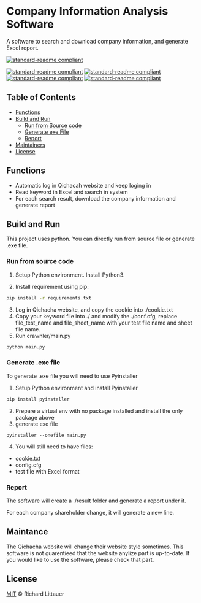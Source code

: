 # **Company Information Analysis Software** 
A software to search and download company information, and generate Excel report.

[![standard-readme compliant](https://img.shields.io/badge/Lauguage-Python-brightgreen.svg?style=flat-square)](https://github.com/MatthewTsan/qichachaCrawler)

[![standard-readme compliant](https://img.shields.io/badge/Urllib-blue.svg?style=flat-square)](https://github.com/MatthewTsan/qichachaCrawler)
[![standard-readme compliant](https://img.shields.io/badge/BeautifulSoup-blue.svg?style=flat-square)](https://github.com/MatthewTsan/qichachaCrawler)
[![standard-readme compliant](https://img.shields.io/badge/pandas-blue.svg?style=flat-square)](https://github.com/MatthewTsan/qichachaCrawler)
[![standard-readme compliant](https://img.shields.io/badge/OpenPyxl-blue.svg?style=flat-square)](https://github.com/MatthewTsan/qichachaCrawler)


## Table of Contents

- [Functions](#funcitons)
- [Build and Run](#build-and-run)
  - [Run from Source code](#run-from-source-code)
  - [Generate exe File](#generate-.exe-file)
  - [Report](#report)
- [Maintainers](#maintainers)
- [License](#license)

## Functions

- Automatic log in Qichacah website and keep loging in
- Read keyword in Excel and search in system
- For each search result, download the company information and generate report

## Build and Run

This project uses python. You can directly run from source file or generate .exe file.

### Run from source code

1. Setup Python environment. Install Python3.

2. Install requirement using pip:
```bash
pip install -r requirements.txt
```
3. Log in Qichacha website, and copy the cookie into ./cookie.txt
4. Copy your keyword file into ./ and modify the ./conf.cfg, replace file_test_name and file_sheet_name with your test file name and sheet file name.
5. Run crawnler/main.py
```bash
python main.py
```

### Generate .exe file
To generate .exe file you will need to use Pyinstaller

1. Setup Python environment and install Pyinstaller
```bash
pip install pyinstaller
```
2. Prepare a virtual env with no package installed and install the only package above
3. generate exe file
```
pyinstaller --onefile main.py
```
4. You will still need to have files:
+ cookie.txt
+ config.cfg
+ test file with Excel format

### Report

The software will create a ./result folder and generate a report under it. 

For each company shareholder change, it will generate a new line.


## Maintance

The Qichacha website will change their website style sometimes. This software is not guarentieed that the website anylize part is up-to-date. If you would like to use the software, please check that part.

## License

[MIT](LICENSE) © Richard Littauer